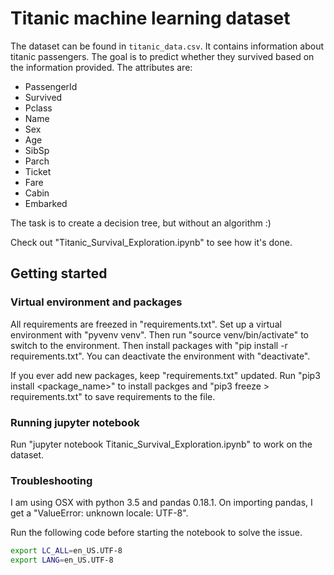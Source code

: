 # Titanic machine learning dataset

The dataset can be found in `titanic_data.csv`. It contains information about titanic passengers. The goal is to predict whether they survived based on the information provided. The attributes are:
- PassengerId
- Survived
- Pclass
- Name
- Sex
- Age
- SibSp
- Parch
- Ticket
- Fare
- Cabin
- Embarked

The task is to create a decision tree, but without an algorithm :)

Check out "Titanic_Survival_Exploration.ipynb" to see how it's done.

## Getting started

### Virtual environment and packages

All requirements are freezed in "requirements.txt". Set up a virtual environment with "pyvenv venv". Then run "source venv/bin/activate" to switch to the environment. Then install packages with "pip install -r requirements.txt". You can deactivate the environment with "deactivate".

If you ever add new packages, keep "requirements.txt" updated. Run "pip3 install <package_name>" to install packges and "pip3 freeze > requirements.txt" to save requirements to the file.

### Running jupyter notebook

Run "jupyter notebook Titanic_Survival_Exploration.ipynb" to work on the dataset.


### Troubleshooting

I am using OSX with python 3.5 and pandas 0.18.1. On importing pandas, I get a "ValueError: unknown locale: UTF-8".

Run the following code before starting the notebook to solve the issue.
```bash
export LC_ALL=en_US.UTF-8
export LANG=en_US.UTF-8
```